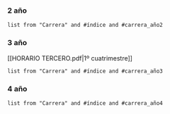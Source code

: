 ### 2 año
``` dataview
list from "Carrera" and #índice and #carrera_año2 
```
### 3 año
[[HORARIO TERCERO.pdf|1º cuatrimestre]]

``` dataview
list from "Carrera" and #índice and #carrera_año3 
```
### 4 año
``` dataview
list from "Carrera" and #índice and #carrera_año4 
```

